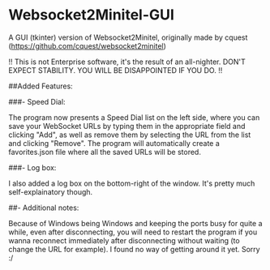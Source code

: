 # Websocket2Minitel-GUI
A GUI (tkinter) version of Websocket2Minitel, originally made by cquest (https://github.com/cquest/websocket2minitel)

!! This is not Enterprise software, it's the result of an all-nighter. DON'T EXPECT STABILITY. YOU WILL BE DISAPPOINTED IF YOU DO. !!

##Added Features:

###- Speed Dial:

The program now presents a Speed Dial list on the left side, where you can save your WebSocket URLs
by typing them in the appropriate field and clicking "Add", as well as remove them
by selecting the URL from the list and clicking "Remove". The program will automatically create a favorites.json
file where all the saved URLs will be stored.

###- Log box:

I also added a log box on the bottom-right of the window. It's pretty much self-explainatory though.

##- Additional notes:

Because of Windows being Windows and keeping the ports busy for quite a while, even after disconnecting, you will need to
restart the program if you wanna reconnect immediately after disconnecting without waiting (to change the URL for example). I found
no way of getting around it yet. Sorry :/
